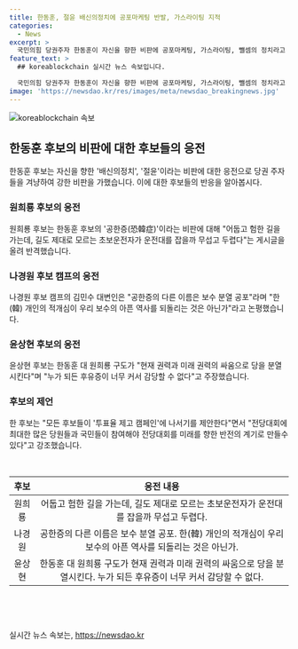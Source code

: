 ```yaml
---
title: 한동훈, 절윤 배신의정치에 공포마케팅 반발, 가스라이팅 지적
categories:
  - News
excerpt: >
  국민의힘 당권주자 한동훈이 자신을 향한 비판에 공포마케팅, 가스라이팅, 뺄셈의 정치라고 반발하며, 당내 경쟁자들의 비판을 받아들이지 않고 직격탄을 날렸다. 그는 전당대회를 떠났던 지지자들을 다시 모셔오는 축제의 장으로 만들겠다고 강조하고, 후보들이 투표율 제고 캠페인에 참여해 전당대회를 미래를 향한 반전의 계기로 만들라고 제안했다. 당내 경쟁자들은 이에 대해 반격하며 당을 분열시키는 등의 비판을 펼치고 있다.
feature_text: >
  ## koreablockchain 실시간 뉴스 속보입니다.

  국민의힘 당권주자 한동훈이 자신을 향한 비판에 공포마케팅, 가스라이팅, 뺄셈의 정치라고 반발하며, 당내 경쟁자들의 비판을 받아들이지 않고 직격탄을 날렸다. 그는 전당대회를 떠났던 지지자들을 다시 모셔오는 축제의 장으로 만들겠다고 강조하고, 후보들이 투표율 제고 캠페인에 참여해 전당대회를 미래를 향한 반전의 계기로 만들라고 제안했다. 당내 경쟁자들은 이에 대해 반격하며 당을 분열시키는 등의 비판을 펼치고 있다.
image: 'https://newsdao.kr/res/images/meta/newsdao_breakingnews.jpg'
---
```


<p><img src="https://newsdao.kr/res/images/meta/newsdao_breakingnews.jpg" alt="koreablockchain 속보" /></p>

<h2 data-ke-size="size26">한동훈 후보의 비판에 대한 후보들의 응전</h2>

<p data-ke-size="size16">한동훈 후보는 자신을 향한 '배신의정치', '절윤'이라는 비판에 대한 응전으로 당권 주자들을 겨냥하여 강한 비판을 가했습니다. 이에 대한 후보들의 반응을 알아봅시다.</p>

<h3>원희룡 후보의 응전</h3>

<p data-ke-size="size16">원희룡 후보는 한동훈 후보의 '공한증(恐韓症)'이라는 비판에 대해 "어둡고 험한 길을 가는데, 길도 제대로 모르는 초보운전자가 운전대를 잡을까 무섭고 두렵다"는 게시글을 올려 반격했습니다.</p>

<h3>나경원 후보 캠프의 응전</h3>

<p data-ke-size="size16">나경원 후보 캠프의 김민수 대변인은 "공한증의 다른 이름은 보수 분열 공포"라며 "한(韓) 개인의 적개심이 우리 보수의 아픈 역사를 되돌리는 것은 아닌가"라고 논평했습니다.</p>

<h3>윤상현 후보의 응전</h3>

<p data-ke-size="size16">윤상현 후보는 한동훈 대 원희룡 구도가 "현재 권력과 미래 권력의 싸움으로 당을 분열시킨다"며 "누가 되든 후유증이 너무 커서 감당할 수 없다"고 주장했습니다.</p>

<h3>후보의 제언</h3>

<p data-ke-size="size16">한 후보는 "모든 후보들이 '투표율 제고 캠페인'에 나서기를 제안한다"면서 "전당대회에 최대한 많은 당원들과 국민들이 참여해야 전당대회를 미래를 향한 반전의 계기로 만들수 있다"고 강조했습니다.</p>

<p data-ke-size="size16">&nbsp;</p>

<table>
<thead>
<tr>
<th style="text-align: center;">후보</th>
<th style="text-align: center;">응전 내용</th>
</tr>
</thead>
<tbody>
<tr>
<td style="text-align: center;">원희룡</td>
<td style="text-align: center;">어둡고 험한 길을 가는데, 길도 제대로 모르는 초보운전자가 운전대를 잡을까 무섭고 두렵다.</td>
</tr>
<tr>
<td style="text-align: center;">나경원</td>
<td style="text-align: center;">공한증의 다른 이름은 보수 분열 공포. 한(韓) 개인의 적개심이 우리 보수의 아픈 역사를 되돌리는 것은 아닌가.</td>
</tr>
<tr>
<td style="text-align: center;">윤상현</td>
<td style="text-align: center;">한동훈 대 원희룡 구도가 현재 권력과 미래 권력의 싸움으로 당을 분열시킨다. 누가 되든 후유증이 너무 커서 감당할 수 없다.</td>
</tr>
</tbody>
</table>

<p data-ke-size="size16">&nbsp;</p>

<p data-ke-size="size16">&nbsp;</p>
실시간 뉴스 속보는, <a href="https://newsdao.kr" rel="dofollow">https://newsdao.kr</a>



